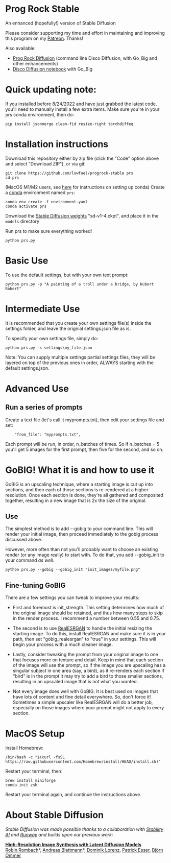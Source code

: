 # Prog Rock Stable
An enhanced (hopefully!) version of Stable Diffusion

Please consider supporting my time and effort in maintaining and improving this program on my [Patreon](https://www.patreon.com/jasonmhough?fan_landing=true). Thanks!

Also available:
- [Prog Rock Diffusion](https://github.com/lowfuel/progrockdiffusion) (command line Disco Diffusion, with Go_Big and other enhancements)
- [Disco Diffusion notebook](https://github.com/lowfuel/DiscoDiffusion-Warp-gobig) with Go_Big

# Quick updating note:
If you installed before 8/24/2022 and have just grabbed the latest code, you'll need to manually install a few extra items.
Make sure you're in your prs conda environment, then do:
```
pip install jsonmerge clean-fid resize-right torchdiffeq
```

# Installation instructions

Download this repository either by zip file (click the "Code" option above and select "Download ZIP"), or via git:
```
git clone https://github.com/lowfuel/progrock-stable prs
cd prs
```
(MacOS M1/M2 users, see [here](#macos-setup) for instructions on setting up conda)
Create a [conda](https://conda.io/) environment named `prs`:
```
conda env create -f environment.yaml
conda activate prs
```

Download the [Stable Diffusion weights](https://huggingface.co/CompVis/stable-diffusion-v-1-4-original) "sd-v1-4.ckpt", and place it in the `models` directory

Run prs to make sure everything worked!
```
python prs.py
```

# Basic Use

To use the default settings, but with your own text prompt:
```
python prs.py -p "A painting of a troll under a bridge, by Hubert Robert"
```

# Intermediate Use

It is recommended that you create your own settings file(s) inside the settings folder, and leave the orignial settings.json file as is.

To specify your own settings file, simply do:
```
python prs.py -s settings\my_file.json
```
Note: You can supply multiple settings partial settings files, they will be layered on top of the previous ones in order, ALWAYS starting with the default settings.json. 

# Advanced Use
## Run a series of prompts
Create a text file (let's call it myprompts.txt), then edit your settings file and set:
```
    "from_file": "myprompts.txt",
```
Each prompt will be run, in order, n_batches of times. So if n_batches = 5 you'll get 5 images for the first prompt, then five for the second, and so on.

# GoBIG! What it is and how to use it
GoBIG is an upscaling technique, where a starting image is cut up into sections, and then each of those sections is re-rendered at a higher resolution. Once each section is done, they're all gathered and composited together, resulting in a new image that is 2x the size of the original.

## Use
The simplest method is to add --gobig to your command line. This will render your initial image, then proceed immediately to the gobig process discussed above.

However, more often than not you'll probably want to choose an existing render (or any image really) to start with. To do that, you add --gobig_init to your command *as well*.
```
python prs.py --gobig --gobig_init "init_images/myfile.png"
```
## Fine-tuning GoBIG
There are a few settings you can tweak to improve your results:
- First and foremost is init_strength. This setting determines how much of the original image should be retained, and thus how many steps to skip in the render process. I recommend a number between 0.55 and 0.75.

- The second is to use [RealESRGAN](https://github.com/xinntao/Real-ESRGAN/) to handle the initial resizing the starting image. To do this, install RealESRGAN and make sure it is in your path, then set "gobig_realesrgan" to "true" in your settings. This will begin your process with a much cleaner image.

- Lastly, consider tweaking the prompt from your original image to one that focuses more on texture and detail. Keep in mind that each section of the image will use the prompt, so if the image you are upscaling has a singular subject in one area (say, a bird), as it re-renders each section if "bird" is in the prompt it may try to add a bird to those smaller sections, resulting in an upscaled image that is not what you wanted.

- Not every image does well with GoBIG. It is best used on images that have lots of content and fine detail everywhere. So, don't force it! Sometimes a simple upscaler like RealESRGAN will do a better job, especially on those images where your prompt might not apply to every section.

# MacOS Setup

Install Homebrew:
```
/bin/bash -c "$(curl -fsSL https://raw.githubusercontent.com/Homebrew/install/HEAD/install.sh)"
```
Restart your terminal, then:
```
brew install miniforge
conda init zsh
```
Restart your terminal again, and continue the instructions above.


# About Stable Diffusion
*Stable Diffusion was made possible thanks to a collaboration with [Stability AI](https://stability.ai/) and [Runway](https://runwayml.com/) and builds upon our previous work:*

[**High-Resolution Image Synthesis with Latent Diffusion Models**](https://ommer-lab.com/research/latent-diffusion-models/)<br/>
[Robin Rombach](https://github.com/rromb)\*,
[Andreas Blattmann](https://github.com/ablattmann)\*,
[Dominik Lorenz](https://github.com/qp-qp)\,
[Patrick Esser](https://github.com/pesser),
[Björn Ommer](https://hci.iwr.uni-heidelberg.de/Staff/bommer)<br/>

